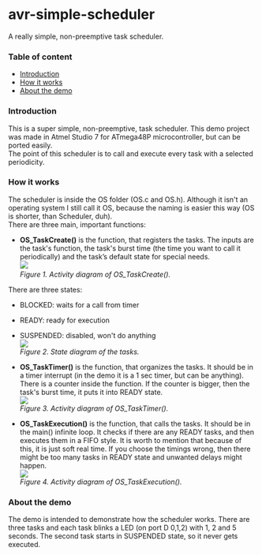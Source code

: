 # avr-simple-scheduler
A really simple, non-preemptive task scheduler. 

### Table of content
- [Introduction](#introduction)
- [How it works](#how-it-works)
- [About the demo](#about-the-demo)

### Introduction
This is a super simple, non-preemptive, task scheduler. This demo project was made in Atmel Studio 7 for ATmega48P microcontroller, but can be ported easily.<br />
The point of this scheduler is to call and execute every task with a selected periodicity.

### How it works
The scheduler is inside the OS folder (OS.c and OS.h).
Although it isn't an operating system I still call it OS, because the naming is easier this way (OS is shorter, than Scheduler, duh).<br />
There are three main, important functions:
- **OS_TaskCreate()** is the function, that registers the tasks. The inputs are the task's function, the task's burst time (the time you want to call it periodically) and the task’s default state for special needs.
<br><img src="https://raw.githubusercontent.com/ferenc-nemeth/avr-simple-scheduler/master/Design/TaskCreate.png" ><br>
*Figure 1. Activity diagram of OS_TaskCreate().*

There are three states: 
  - BLOCKED: waits for a call from timer
  - READY: ready for execution
  - SUSPENDED: disabled, won't do anything
  <br><img src="https://raw.githubusercontent.com/ferenc-nemeth/avr-simple-scheduler/master/Design/States.png" ><br>
  *Figure 2. State diagram of the tasks.*
  
- **OS_TaskTimer()** is the function, that organizes the tasks. It should be in a timer interrupt (in the demo it is a 1 sec timer, but can be anything). There is a counter inside the function. If the counter is bigger, then the task's burst time, it puts it into READY state.
<br><img src="https://raw.githubusercontent.com/ferenc-nemeth/avr-simple-scheduler/master/Design/TaskTimer.png" ><br>
*Figure 3. Activity diagram of OS_TaskTimer().*

- **OS_TaskExecution()** is the function, that calls the tasks. It should be in the main() infinite loop. It checks if there are any READY tasks, and then executes them in a FIFO style. It is worth to mention that because of this, it is just soft real time. If you choose the timings wrong, then there might be too many tasks in READY state and unwanted delays might happen.
<br><img src="https://raw.githubusercontent.com/ferenc-nemeth/avr-simple-scheduler/master/Design/TaskExecution.png" ><br>
*Figure 4. Activity diagram of OS_TaskExecution().*

### About the demo
The demo is intended to demonstrate how the scheduler works. There are three tasks and each task blinks a LED (on port D 0,1,2) with 1, 2 and 5 seconds. The second task starts in SUSPENDED state, so it never gets executed.
